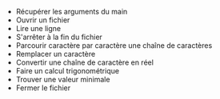 + Récupérer les arguments du main
+ Ouvrir un fichier
+ Lire une ligne
+ S'arrêter à la fin du fichier
+ Parcourir caractère par caractère une chaîne de caractères
+ Remplacer un caractère
+ Convertir une chaîne de caractère en réel
+ Faire un calcul trigonométrique
+ Trouver une valeur minimale
+ Fermer le fichier